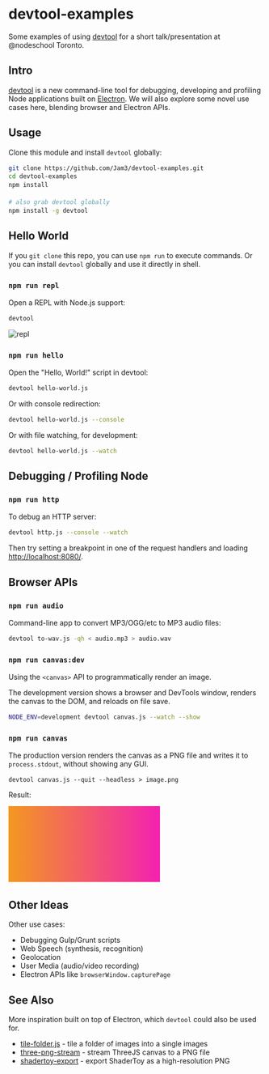 # devtool-examples

Some examples of using [devtool](https://github.com/Jam3/devtool) for a short talk/presentation at @nodeschool Toronto.

## Intro

[devtool](https://github.com/Jam3/devtool) is a new command-line tool for debugging, developing and profiling Node applications built on [Electron](https://github.com/atom/electron/). We will also explore some novel use cases here, blending browser and Electron APIs.

## Usage

Clone this module and install `devtool` globally:

```sh
git clone https://github.com/Jam3/devtool-examples.git
cd devtool-examples
npm install

# also grab devtool globally
npm install -g devtool
```

## Hello World

If you `git clone` this repo, you can use `npm run` to execute commands. Or you can install `devtool` globally and use it directly in shell.

### `npm run repl`

Open a REPL with Node.js support:

```sh
devtool
```

![repl](http://i.imgur.com/P4Qgq8N.png)

### `npm run hello`

Open the "Hello, World!" script in devtool:

```sh
devtool hello-world.js
```

Or with console redirection:

```sh
devtool hello-world.js --console
```

Or with file watching, for development:

```sh
devtool hello-world.js --watch
```

## Debugging / Profiling Node

### `npm run http`

To debug an HTTP server:

```sh
devtool http.js --console --watch
```

Then try setting a breakpoint in one of the request handlers and loading [http://localhost:8080/](http://localhost:8080/).

## Browser APIs

### `npm run audio`

Command-line app to convert MP3/OGG/etc to MP3 audio files:

```sh
devtool to-wav.js -qh < audio.mp3 > audio.wav
```


### `npm run canvas:dev`

Using the `<canvas>` API to programmatically render an image.

The development version shows a browser and DevTools window, renders the canvas to the DOM, and reloads on file save.

```sh
NODE_ENV=development devtool canvas.js --watch --show
```

### `npm run canvas`

The production version renders the canvas as a PNG file and writes it to `process.stdout`, without showing any GUI.

```
devtool canvas.js --quit --headless > image.png
```

Result:

![canvas](./image.png)

## Other Ideas

Other use cases:

- Debugging Gulp/Grunt scripts
- Web Speech (synthesis, recognition)
- Geolocation
- User Media (audio/video recording)
- Electron APIs like `browserWindow.capturePage`

## See Also

More inspiration built on top of Electron, which `devtool` could also be used for.

- [tile-folder.js](https://gist.github.com/mattdesl/59214e0f0ee8b3ae614f) - tile a folder of images into a single images 
- [three-png-stream](https://github.com/Jam3/three-png-stream) - stream ThreeJS canvas to a PNG file
- [shadertoy-export](https://github.com/mattdesl/shadertoy-export) - export ShaderToy as a high-resolution PNG

